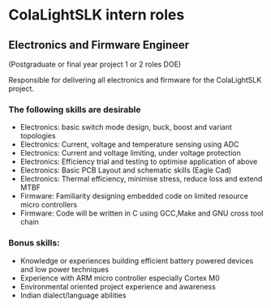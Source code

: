 # ColaLightSLK intern roles

## Electronics and Firmware Engineer
(Postgraduate or final year project 1 or 2 roles DOE)

Responsible for delivering all electronics and firmware for the ColaLightSLK project.

### The following skills are desirable
- Electronics: basic switch mode design, buck, boost and variant topologies
- Electronics: Current, voltage and temperature sensing using ADC
- Electronics: Current and voltage limiting, under voltage protection
- Electronics: Efficiency trial and testing to optimise application of above
- Electronics: Basic PCB Layout and schematic skills (Eagle Cad)
- Electronics: Thermal efficiency, minimise stress, reduce loss and extend MTBF
- Firmware: Familiarity designing embedded code on limited resource micro controllers
- Firmware: Code will be written in C using GCC,Make and GNU cross tool chain

### Bonus skills:
- Knowledge or experiences building efficient battery powered devices and low power techniques
- Experience with ARM micro controller especially Cortex M0
- Environmental oriented project experience and awareness
- Indian dialect/language abilities


